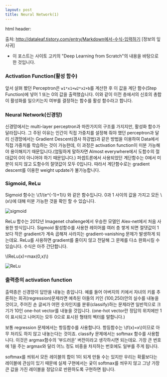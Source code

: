 ```yaml
---
layout: post
title: Neural Network(1)
---
```


html header: <script type="text/javascript"  src="http://cdn.mathjax.org/mathjax/latest/MathJax.js?config=TeX-AMS-MML_HTMLorMML"></script>

출처: http://dataleaf.tistory.com/entry/Markdown에서-수식-입력하기 [정보의 잎사귀]

* 이 포스트는 사이토 고키의 "Deep Learning from Scratch"의 내용을 바탕으로 한 것입니다.

### Activation Function(활성 함수)

앞서 살펴 봤던 Perceptron은 ```w1*x1+w2*x2+b```를 계산한 후 이 값을 계단 함수(Step Function)에 넣어 1 또는 0의 값을 출력했습니다. 이와 같이 이전 층에서의 신호의 총합이 활성화를 일으키는지 여부를 결정하는 함수를 활성 함수라고 합니다. 

### Neural Network(신경망)

신경망에서는 multi-layer perceptron과 마찬가지의 구조를 가지지만, 활성화 함수가 달라집니다. 그 주된 이유는 인간이 직접 가중치를 설정해 줘야 했던 perceptron과 달리 신경망에서는 Gradient Descent(경사 하강법)과 같은 방법을 이용하여 Data에서 직접 가중치를 학습하는 것이 가능한데, 이 과정은 activation function이 미분 가능해야 용이해지기 때문입니다.(엄밀하게 말하자면 Almost everywhere에서 도함수의 절대값이 0이 아니어야 하기 때문입니다.) 퍼셉트론에서 사용되었던 계단함수는 0에서 미분이 되지 않고 도함수의 절댓값이 모두 0입니다. 따라서 계단함수로는 gradient descent를 이용한 weight update가 불가능합니다.

### Sigmoid, ReLu

Sigmoid 함수는 \\(1/(e^{-1}+1)\\) 와 같은 함수입니다. 0과 1 사이의 값을 가지고 모든 \\(x\\)에 대해 미분 가능한 것을 확인 할 수 있습니다.  

![sigmoid]()

ReLu 함수는 2012년 Imagenet challenge에서 우승한 모델인 Alex-net에서 처음 사용한 방식입니다. Sigmoid 활성함수를 사용한 레이어를 여러 층 쌓게 되면 절댓값이 1보다 작은 gradient가 계속 곱해져 사라지는 gradient-vanishing 문제가 발생하게 되는데요.  ReLu를 사용하면 gradient를 줄이지 않고 전달해 그 문제를 다소 완화시킬 수 있습니다. 수식은 아주 간단합니다.  

  \\(ReLu(x)=max(0,x)\\)

![ReLu]()

### 출력층의 activation function

출력층은 신경망이 답안을 내놓는 층입니다. 예를 들어 아버지의 키에서 자녀의 키를 추론하는 회귀(regression)문제라면 예측된 아들의 키인 (100,250)안의 실수를 내놓을 것이고, 주어진 손 글씨가 어떤 숫자인지를 분류(classify)하는 문제라면 일반적으로 크기가 10인 one-hot vector를 내놓을 것입니다. (one-hot vector란 정답의 위치에만 1이 표시되고 나머지는 모두 0으로 표시된 형태의 벡터를 말합니다.)  

보통 regression 문제에서는 항등함수를 사용합니다. 항등함수는 \\(f(x)=x\\)이므로 아무 처리도 하지 않고 내놓는다는 것이죠. classify 문제에서는 softmax 함수를 사용합니다. 이것은 argmax함수의 '부드러운' 버전이라고 생각하시면 되는데요. 가장 큰 번호에 1을 주는 argmax와 달리 어느 정도 비중을 차지하는 번호에도 일부를 주게 됩니다.   

softmax를 씌워서 모든 레이블의 합이 1이 되게 만들 수는 있지만 우리는 확률보다는 레이블에 관심이 있기 때문에 실제 구현에서는 궂이 softmax를 씌우지 않고 그냥 가장 큰 값을 가진 레이블을 정답으로 반환하도록 구현하면 됩니다.  



